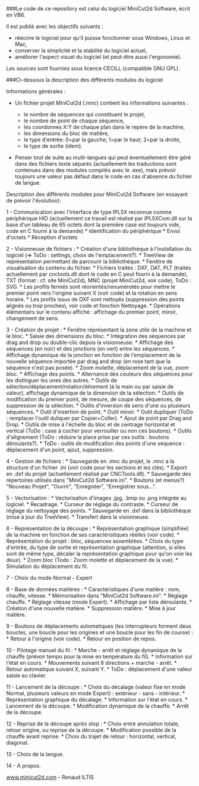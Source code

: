 ﻿###Le code de ce repository est celui du logiciel MiniCut2d Software, écrit en VB6.

Il est publié avec les objectifs suivants :
- réécrire le logiciel pour qu'il puisse fonctionner sous Windows, Linux et Mac,
- conserver la simplicité et la stabilité du logiciel actuel,
- améliorer l'aspect visuel du logiciel (et peut-être aussi l'ergonomie).

Les sources sont fournies sous licence CECILL (compatible GNU GPL).

###Ci-dessous la description des différents modules du logiciel

Informations générales :
- Un fichier projet MiniCut2d (.mnc) contient les informations suivantes :
	* le nombre de séquences qui constituent le projet,
	* le nombre de point de chaque séquence,
	* les coordonnes X:Y de chaque plan dans le repère de la machine,
	* les dimensions du bloc de matière,
	* le type d'entrée: 0=par la gauche; 1=par le haut; 2=par la droite,
	* le type de sortie (idem).
	
- Penser tout de suite au multi-langues qui peut éventuellement être géré dans des fichiers texte séparés (actuellement les traductions sont contenues dans des modules compilés avec le .exe), mais prévoir toujours une valeur pas défaut dans le code en cas d'absence du fichier de langue.
	
Description des différents modules pour MiniCut2d Software (en essayant de prévoir l'évolution):

1 - Communication avec l'interface de type IPL5X reconnue comme périphérique HID (actuellement ce travail est réalisé par IPL5XCom.dll sur la base d'un tableau de 65 octets dont la première case est toujours vide, code en C fourni à la demande)
	* Identification du périphérique
	* Envoi d'octets
	* Réception d'octets
	
2 - Visionneuse de fichiers :
	* Création d'une bibliothèque à l'installation du logiciel (=> ToDo : settings, choix de l'emplacement?).
	* TreeView de représentation permettant de parcourir la bibliothèque.
	* Fenêtre de visualisation du contenu du fichier.
	* Fichiers traités : DXF, DAT, PLT (traités actuellement par cnctools.dll dont le code en C peut fourni à la demande), TXT (format : cf. site MiniCut2d), MNC (projet MiniCut2d, voir code), ToDo : SVG.
	* Les profils fermés sont réorientés/renumérotés pour mettre le premier point vers l'origine suivant X (voir code) et la rotation en sens horaire.
	* Les profils issus de DXF sont nettoyés (suppression des points alignés ou trop proches), voir code et fonction Nettoyage.
	* Opérations élémentairs sur le contenu affiché : affichage du premier point, miroir, changement de sens.

3 - Création de projet :
	* Fenêtre réprésentant la zone utile de la machine et le bloc.
	* Saisie des dimensions du bloc.
	* Intégration des séquences par drag and drop ou double-clic depuis la visionneuse.
	* Affichage des séquences (en noir) et des jonctions (en vert) entre les séquences.
	* Affichage dynamique de la jonction en fonction de l'emplacement de la nouvelle séquence importée par drag and drop (en rose tant que la séquence n'est pas posée).
	* Zoom molette, déplacement de la vue, zoom bloc.
	* Affichage des points.
	* Alternance des couleurs des séquences pour les distinguer les unes des autres.
	* Outils de sélection/déplacement/rotation/étirement (à la main ou par saisie de valeur), affichage dynamique de la dimension de la sélection.
	* Outils de modification du premier point, de mesure, de coupe des séquences, de suppression de la sélection.
	* Outils d'inversion de sens d'une ou plusieurs séquences.
	* Outil d'insertion de point.
	* Outil miroir.
	* Outil dupliquer (ToDo : remplacer l'outil duliquer par Copier+Coller).
	* Ajout de point par Drag and Drop.
	* Outils de mise à l'échelle du bloc et de centrage horizontal et vertical (ToDo : case à cocher pour verrouiller ou non ces boutons).
	* Outils d'alignement (ToDo : réduire la place prise par ces outils : boutons déroulants?).
	* ToDo : outils de modification des points d'une séquence : déplacement d'un point, ajout, suppression.

4 - Gestion de fichiers :
	* Sauvegarde en .mnc du projet, le .mnc a la structure d'un fichier .ini (voir code pour les sections et les clés).
	* Export en .dxf du projet (actuellement réalisé par CNCTools.dll).
	* Sauvegarde des répertoires utilisés dans "MiniCut2d Software.ini".
	* Boutons (et menus?) "Nouveau Projet", "Ouvrir", "Enregister", "Enregistrer sous...".

5 - Vectorisation :
	* Vectorisation d'images .jpg, .bmp ou .png intégrée au logiciel.
	* Recadrage.
	* Curseur de réglage du contraste.
	* Curseur de réglage du nettoyage des points.
	* Sauvegarde en .dxf dans la bibliothèque (mise à jour du TreeView).
	* Transfert dans la visionneuse.

6 - Représentation de la découpe :
	* Représentation graphique (simplifiée) de la machine en fonction de ses caractéristiques réelles (voir code).
	* Représentation du projet : bloc, séquences assemblées.
	* Choix du type d'entrée, du type de sortie et représentation graphique (attention, si elles sont de même type, décaler la représentation graphique pour qu'on voie les deux).
	* Zoom bloc (Todo : Zoom molette et déplacement de la vue).
	* Simulation du déplacement du fil.

7 - Choix du mode Normal - Expert

8 - Base de données matières :
	* Caractéristiques d'une matière : nom, chauffe, vitesse.
	* Mémorisation dans "MiniCut2d Software.ini".
	* Réglage chauffe.
	* Réglage vitesse (mode Expert).
	* Affichage par liste déroulante.
	* Création d'une nouvelle matière.
	* Suppression matière.
	* Mise à jour matière.

9 - Boutons de déplacements automatiques (les interrupteurs forment deux boucles, une boucle pour les origines et une boucle pour les fin de course) :
	* Retour à l'origine (voir code).
	* Retour en position de repos.

10 - Pilotage manuel du fil :
	* Marche - arrêt et réglage dynamique de la chauffe (prévoir tempo pour la mise en température du fil).
	* Information sur l'état en cours.
	* Mouvements suivant 8 directions + marche - arrêt.
	* Retour automatique suivant X, suivant Y.
	* ToDo : déplacement d'une valeur saisie au clavier.

11 - Lancement de la découpe :
	* Choix du décalage (valeur fixe en mode Normal, plusieurs valeurs en mode Expert) : extérieur - sans - intérieur.
	* Représentation graphique du décalage.
	* Information sur l'état en cours.
	* Lancement de la découpe.
	* Modification dynamique de la chauffe.
	* Arrêt de la découpe.
	
12 - Reprise de la découpe après stop :
	* Choix entre annulation totale, retour origine, ou reprise de la découpe.
	* Modification possible de la chauffe avant reprise.
	* Choix du trajet de retour : horizontal, vertical, diagonal.
	
13 - Choix de la langue.

14 - A propos.


www.minicut2d.com - Renaud ILTIS
